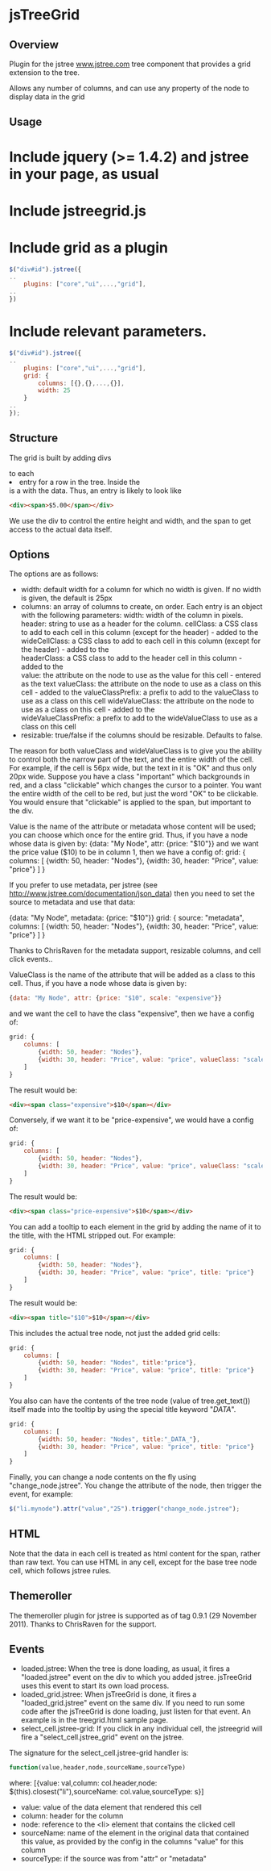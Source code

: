 jsTreeGrid
==========

Overview
--------
Plugin for the jstree www.jstree.com tree component that provides a grid extension to the tree.

Allows any number of columns, and can use any property of the node to display data in the grid

Usage
-----
# Include jquery (>= 1.4.2) and jstree in your page, as usual
# Include jstreegrid.js
<script src="/path/to/jstreegrid.js"></script>
<link href="treegrid.css" rel="stylesheet" type="text/css"> 

# Include grid as a plugin

````JavaScript
$("div#id").jstree({
..
	plugins: ["core","ui",...,"grid"],
..
})
````

# Include relevant parameters. 

````JavaScript
$("div#id").jstree({
..
	plugins: ["core","ui",...,"grid"],
	grid: {
		columns: [{},{},...,{}],
		width: 25
	} 
..
});
````

Structure
---------
The grid is built by adding divs <div></div> to each <li> entry for a row in the tree. Inside the <div> is a <span></span> with the data.
Thus, an entry is likely to look like

````html
<div><span>$5.00</span></div>
````

We use the div to control the entire height and width, and the span to get access to the actual data itself.

Options
-------
The options are as follows:

* width: default width for a column for which no width is given. If no width is given, the default is 25px
* columns: an array of columns to create, on order. Each entry is an object with the following parameters:
	width: width of the column in pixels.
	header: string to use as a header for the column.
	cellClass: a CSS class to add to each cell in this column (except for the header) - added to the <span>
	wideCellClass: a CSS class to add to each cell in this column (except for the header) - added to the <div>
	headerClass: a CSS class to add to the header cell in this column - added to the <div>
	value: the attribute on the node to use as the value for this cell - entered as the <span> text
	valueClass: the attribute on the node to use as a class on this cell - added to the <span>
	valueClassPrefix: a prefix to add to the valueClass to use as a class on this cell
	wideValueClass: the attribute on the node to use as a class on this cell - added to the <div>
	wideValueClassPrefix: a prefix to add to the wideValueClass to use as a class on this cell
* resizable: true/false if the columns should be resizable. Defaults to false.	
	
The reason for both valueClass and wideValueClass is to give you the ability to control both the narrow part of the text,
and the entire width of the cell. For example, if the cell is 56px wide, but the text in it is "OK" and thus only 20px wide.
Suppose you have a class "important" which backgrounds in red, and a class "clickable" which changes the cursor to a pointer.
You want the entire width of the cell to be red, but just the word "OK" to be clickable. 
You would ensure that "clickable" is applied to the span, but important to the div.


Value is the name of the attribute or metadata whose content will be used; you can choose which once for the entire grid. Thus, if you have a node whose data is given by:
{data: "My Node", attr: {price: "$10"}}
and we want the price value ($10) to be in column 1, then we have a config of:
grid: {
	columns: [
		{width: 50, header: "Nodes"},
		{width: 30, header: "Price", value: "price"}
	]
}

If you prefer to use metadata, per jstree (see http://www.jstree.com/documentation/json_data) then you need to set the source to metadata 
and use that data:

{data: "My Node", metadata: {price: "$10"}}
grid: {
	source: "metadata",
	columns: [
		{width: 50, header: "Nodes"},
		{width: 30, header: "Price", value: "price"}
	]
}

Thanks to ChrisRaven for the metadata support, resizable columns, and cell click events..

ValueClass is the name of the attribute that will be added as a class to this cell. Thus, if you have a node whose data is given by:
````JavaScript
{data: "My Node", attr: {price: "$10", scale: "expensive"}}
````
and we want the cell to have the class "expensive", then we have a config of:
````JavaScript
grid: {
	columns: [
		{width: 50, header: "Nodes"},
		{width: 30, header: "Price", value: "price", valueClass: "scale"}
	]
}
````

The result would be:
````html
<div><span class="expensive">$10</span></div>
````

Conversely, if we want it to be "price-expensive", we would have a config of:
````JavaScript
grid: {
	columns: [
		{width: 50, header: "Nodes"},
		{width: 30, header: "Price", value: "price", valueClass: "scale", valueClassPrefix: "price-"}
	]
}
````
The result would be:
````html
<div><span class="price-expensive">$10</span></div>
````

You can add a tooltip to each element in the grid by adding the name of it to the title, with the HTML stripped out. For example:
````JavaScript
grid: {
	columns: [
		{width: 50, header: "Nodes"},
		{width: 30, header: "Price", value: "price", title: "price"}
	]
}
````

The result would be:
````html
<div><span title="$10">$10</span></div>
````

This includes the actual tree node, not just the added grid cells:
````JavaScript
grid: {
	columns: [
		{width: 50, header: "Nodes", title:"price"},
		{width: 30, header: "Price", value: "price", title: "price"}
	]
}
````

You also can have the contents of the tree node (value of tree.get_text()) itself made into the tooltip by using the special title keyword
"_DATA_".

````JavaScript
grid: {
	columns: [
		{width: 50, header: "Nodes", title:"_DATA_"},
		{width: 30, header: "Price", value: "price", title: "price"}
	]
}
````

Finally, you can change a node contents on the fly using "change_node.jstree". You change the attribute of the node, then trigger the event,
for example:

````JavaScript
$("li.mynode").attr("value","25").trigger("change_node.jstree");
````

HTML
----
Note that the data in each cell is treated as html content for the span, rather than raw text. You can use HTML in any cell, except for the 
base tree node cell, which follows jstree rules.


Themeroller
-----------
The themeroller plugin for jstree is supported as of tag 0.9.1 (29 November 2011). Thanks to ChrisRaven for the support.

Events
------
* loaded.jstree: When the tree is done loading, as usual, it fires a "loaded.jstree" event on the div to which you added jstree. jsTreeGrid uses this event to start its own load process. 
* loaded_grid.jstree: When jsTreeGrid is done, it fires a "loaded_grid.jstree" event on the same div. If you need to run some 
code after the jsTreeGrid is done loading, just listen for that event. An example is in the treegrid.html sample page.
* select_cell.jstree-grid: If you click in any individual cell, the jstreegrid will fire a "select_cell.jstree_grid" event on the jstree. 

The signature for the select_cell.jstree-grid handler is:
````JavaScript
function(value,header,node,sourceName,sourceType)
````
where:
[{value: val,column: col.header,node: $(this).closest("li"),sourceName: col.value,sourceType: s}]

* value: value of the data element that rendered this cell
* column: header for the column
* node: reference to the &lt;li&gt; element that contains the clicked cell
* sourceName: name of the element in the original data that contained this value, as provided by the config in the columns "value" for this column
* sourceType: if the source was from "attr" or "metadata"
